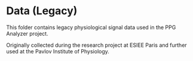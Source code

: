 # Data (Legacy)

This folder contains legacy physiological signal data used in the PPG Analyzer project.

Originally collected during the research project at ESIEE Paris and further used at the Pavlov Institute of Physiology.
